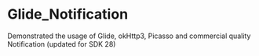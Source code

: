 # Glide_Notification
Demonstrated the usage of Glide, okHttp3, Picasso and commercial quality Notification (updated for SDK 28)
